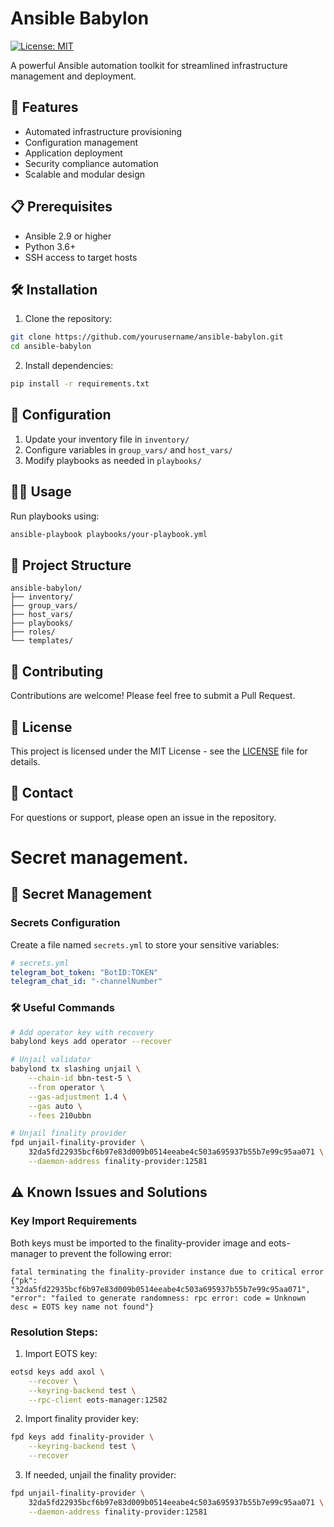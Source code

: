 # Ansible Babylon

[![License: MIT](https://img.shields.io/badge/License-MIT-yellow.svg)](https://opensource.org/licenses/MIT)

A powerful Ansible automation toolkit for streamlined infrastructure management and deployment.

## 🚀 Features

- Automated infrastructure provisioning
- Configuration management
- Application deployment
- Security compliance automation
- Scalable and modular design

## 📋 Prerequisites

- Ansible 2.9 or higher
- Python 3.6+
- SSH access to target hosts

## 🛠️ Installation

1. Clone the repository:
```bash
git clone https://github.com/yourusername/ansible-babylon.git
cd ansible-babylon
```

2. Install dependencies:
```bash
pip install -r requirements.txt
```

## 🔧 Configuration

1. Update your inventory file in `inventory/`
2. Configure variables in `group_vars/` and `host_vars/`
3. Modify playbooks as needed in `playbooks/`

## 🏃‍♂️ Usage

Run playbooks using:
```bash
ansible-playbook playbooks/your-playbook.yml
```

## 📁 Project Structure

```
ansible-babylon/
├── inventory/
├── group_vars/
├── host_vars/
├── playbooks/
├── roles/
└── templates/
```

## 🤝 Contributing

Contributions are welcome! Please feel free to submit a Pull Request.

## 📝 License

This project is licensed under the MIT License - see the [LICENSE](LICENSE) file for details.

## 📧 Contact

For questions or support, please open an issue in the repository.

# Secret management.
## 🔐 Secret Management

### Secrets Configuration

Create a file named `secrets.yml` to store your sensitive variables:

```yaml
# secrets.yml
telegram_bot_token: "BotID:TOKEN"
telegram_chat_id: "-channelNumber"
```

### 🛠️ Useful Commands

```bash
# Add operator key with recovery
babylond keys add operator --recover

# Unjail validator
babylond tx slashing unjail \
    --chain-id bbn-test-5 \
    --from operator \
    --gas-adjustment 1.4 \
    --gas auto \
    --fees 210ubbn

# Unjail finality provider
fpd unjail-finality-provider \
    32da5fd22935bcf6b97e83d009b0514eeabe4c503a695937b55b7e99c95aa071 \
    --daemon-address finality-provider:12581
```

## ⚠️ Known Issues and Solutions

### Key Import Requirements
Both keys must be imported to the finality-provider image and eots-manager to prevent the following error:

```
fatal terminating the finality-provider instance due to critical error
{"pk": "32da5fd22935bcf6b97e83d009b0514eeabe4c503a695937b55b7e99c95aa071", 
"error": "failed to generate randomness: rpc error: code = Unknown desc = EOTS key name not found"}
```

### Resolution Steps:
1. Import EOTS key:
```bash
eotsd keys add axol \
    --recover \
    --keyring-backend test \
    --rpc-client eots-manager:12582
```

2. Import finality provider key:
```bash
fpd keys add finality-provider \
    --keyring-backend test \
    --recover
```

3. If needed, unjail the finality provider:
```bash
fpd unjail-finality-provider \
    32da5fd22935bcf6b97e83d009b0514eeabe4c503a695937b55b7e99c95aa071 \
    --daemon-address finality-provider:12581
```
